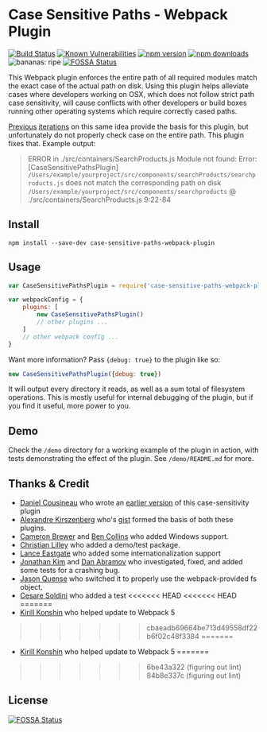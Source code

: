Case Sensitive Paths - Webpack Plugin
==========

[![Build Status](https://travis-ci.org/Urthen/case-sensitive-paths-webpack-plugin.svg?branch=master)](https://travis-ci.org/Urthen/case-sensitive-paths-webpack-plugin)
[![Known Vulnerabilities](https://snyk.io/test/github/urthen/case-sensitive-paths-webpack-plugin/badge.svg?targetFile=package.json)](https://snyk.io/test/github/urthen/case-sensitive-paths-webpack-plugin?targetFile=package.json)
[![npm version](https://badge.fury.io/js/case-sensitive-paths-webpack-plugin.svg)](https://badge.fury.io/js/case-sensitive-paths-webpack-plugin)
[![npm downloads](https://img.shields.io/npm/dw/case-sensitive-paths-webpack-plugin.svg)](https://www.npmjs.com/package/case-sensitive-paths-webpack-plugin)
![bananas: ripe](https://img.shields.io/badge/bananas-ripe-yellow.svg)
[![FOSSA Status](https://app.fossa.io/api/projects/git%2Bgithub.com%2FUrthen%2Fcase-sensitive-paths-webpack-plugin.svg?type=shield)](https://app.fossa.io/projects/git%2Bgithub.com%2FUrthen%2Fcase-sensitive-paths-webpack-plugin?ref=badge_shield)

This Webpack plugin enforces the entire path of all required modules match the exact case of the actual path on disk.
Using this plugin helps alleviate cases where developers working on OSX, which does not follow strict path case sensitivity,
will cause conflicts with other developers or build boxes running other operating systems which require correctly cased paths.

[Previous](https://gist.github.com/Morhaus/333579c2a5b4db644bd50) [iterations](https://github.com/dcousineau/force-case-sensitivity-webpack-plugin) on this same idea provide the basis for this plugin, but unfortunately do not properly check case on
the entire path. This plugin fixes that. Example output:

> ERROR in ./src/containers/SearchProducts.js
  Module not found: Error: [CaseSensitivePathsPlugin] `/Users/example/yourproject/src/components/searchProducts/searchproducts.js` does not match the corresponding path on disk `/Users/example/yourproject/src/components/searchproducts`
   @ ./src/containers/SearchProducts.js 9:22-84

Install
----
    npm install --save-dev case-sensitive-paths-webpack-plugin

Usage
----

```JavaScript
var CaseSensitivePathsPlugin = require('case-sensitive-paths-webpack-plugin');

var webpackConfig = {
    plugins: [
        new CaseSensitivePathsPlugin()
        // other plugins ...
    ]
    // other webpack config ...
}
```

Want more information? Pass ```{debug: true}``` to the plugin like so:

```JavaScript
new CaseSensitivePathsPlugin({debug: true})
```

It will output every directory it reads, as well as a sum total of filesystem operations.
This is mostly useful for internal debugging of the plugin, but if you find it useful, more power to you.

Demo
---
Check the `/demo` directory for a working example of the plugin in action, with tests demonstrating the effect of the plugin. See `/demo/README.md` for more.

Thanks & Credit
----
* [Daniel Cousineau](https://github.com/dcousineau) who wrote an [earlier version](https://github.com/dcousineau/force-case-sensitivity-webpack-plugin) of this case-sensitivity plugin
* [Alexandre Kirszenberg](https://github.com/Morhaus) who's [gist](https://gist.github.com/Morhaus/333579c2a5b4db644bd5) formed the basis of both these plugins.
* [Cameron Brewer](https://github.com/morethanfire) and [Ben Collins](https://github.com/aggieben) who added Windows support.
* [Christian Lilley](https://github.com/xml) who added a demo/test package.
* [Lance Eastgate](https://github.com/NorwegianKiwi) who added some internationalization support
* [Jonathan Kim](https://github.com/jkimbo) and [Dan Abramov](https://github.com/gaearon) who investigated, fixed, and added some tests for a crashing bug.
* [Jason Quense](https://github.com/jquense) who switched it to properly use the webpack-provided fs object.
* [Cesare Soldini](https://github.com/caesarsol) who added a test
<<<<<<< HEAD
<<<<<<< HEAD
=======
* [Kirill Konshin](https://github.com/kirill-konshin) who helped update to Webpack 5
>>>>>>> cbaeadb69664be713d49558df22b6f02c48f3384
=======
* [Kirill Konshin](https://github.com/kirill-konshin) who helped update to Webpack 5
=======
>>>>>>> 6be43a322 (figuring out lint)
>>>>>>> 84b8e337c (figuring out lint)


## License
[![FOSSA Status](https://app.fossa.io/api/projects/git%2Bgithub.com%2FUrthen%2Fcase-sensitive-paths-webpack-plugin.svg?type=large)](https://app.fossa.io/projects/git%2Bgithub.com%2FUrthen%2Fcase-sensitive-paths-webpack-plugin?ref=badge_large)
